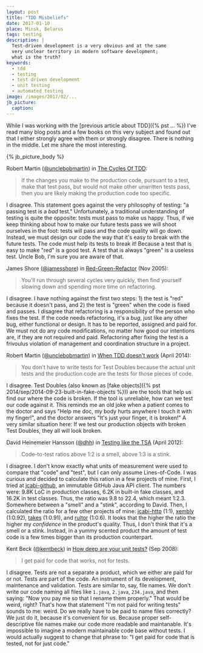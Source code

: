 ```yaml
---
layout: post
title: "TDD Misbeliefs"
date: 2017-01-10
place: Minsk, Belarus
tags: testing
description: |
  Test-driven development is a very obvious and at the same
  very unclear territory in modern software development;
  what is the truth?
keywords:
  - tdd
  - testing
  - test driven development
  - unit testing
  - automated testing
image: /images/2017/02/...
jb_picture:
  caption:
---
```


While I was working with the
[previous article about TDD]({% pst ... %})
I've read many blog posts and a few books on this very subject and found
out that I either strongly agree with them or strongly disagree. There
is nothing in the middle. Let me share the most interesting.

<!--more-->

{% jb_picture_body %}

<!-- ************************************************************** -->
Robert Martin
([@unclebobmartin](https://twitter.com/unclebobmartin))
in [The Cycles Of TDD](http://blog.cleancoder.com/uncle-bob/2014/12/17/TheCyclesOfTDD.html):

> If the changes you make to the production code, pursuant to a test,
  make that test pass, but would not make other unwritten tests pass,
  then you are likely making the production code too specific.

<span class="red">I disagree</span>.
This statement goes against the very philosophy of testing: "a passing test
is a _bad_ test." Unfortunately, a traditional understanding of testing
is quite the opposite: tests must pass to make us happy. Thus, if we
keep thinking about how to make our future tests pass we will shoot
ourselves in the foot: tests will pass and the code quality will go down.
Instead, we must design our code the way that it's easy to break with
the future tests. The code must help its tests to break it! Because
a test that is easy to make "red" is a good test. A test that is always
"green" is a useless test. Uncle Bob, I'm sure you are aware of that.


<!-- ************************************************************** -->
James Shore
([@jamesshore](https://twitter.com/jamesshore))
in [Red-Green-Refactor](http://www.jamesshore.com/Blog/Red-Green-Refactor.html)
(Nov 2005):

> You'll run through several cycles very quickly, then find yourself
  slowing down and spending more time on refactoring.

<span class="red">I disagree</span>.
I have nothing against the first two steps: 1) the test is "red" because
it doesn't pass, and 2) the test is "green" when the code is fixed and
passes. I disagree that refactoring is a responsibility of the person
who fixes the test. If the code needs refactoring, it's a _bug_, just
like any other bug, either functional or design. It has to be reported,
assigned and paid for. We must not do any code modifications, no matter
how good our intentions are, if they are not required and paid. Refactoring
after fixing the test is a frivoulus violation of management and coordination
structure in a project.


<!-- ************************************************************** -->
Robert Martin
([@unclebobmartin](https://twitter.com/unclebobmartin))
in [When TDD doesn't work](https://8thlight.com/blog/uncle-bob/2014/04/30/When-tdd-does-not-work.html)
(April 2014):

> You don't have to write tests for Test Doubles because
  the actual unit tests and the production code are
  the tests for those pieces of code.

<span class="red">I disagree</span>.
Test Doubles (also known as
[fake objects]({% pst 2014/sep/2014-09-23-built-in-fake-objects %}))
are the tools that help us find our where the code is broken. If the tool
is unreliable, how can we test our code against it. This reminds me an old
joke when a patient comes to the doctor and says "Help me doc, my body hurts anywhere
I touch it with my finger!", and the doctor answers
"It's just your finger, it is broken!" A very similar situation here:
If we test our production objects with broken Test Doubles, they all will look
broken.

<!-- ************************************************************** -->
David Heinemeier Hansson
([@dhh](https://twitter.com/dhh))
in [Testing like the TSA](https://signalvnoise.com/posts/3159-testing-like-the-tsa)
(April 2012):

> Code-to-test ratios above 1:2 is a smell, above 1:3 is a stink.

<span class="red">I disagree</span>.
I don't know exactly what units of measurement were used to compare that
"code" and "test", but I can only assume Lines-of-Code. I was curious and
decided to calculate this ration in a few projects of mine. First, I tried
at [jcabi-github](https://github.com/jcabi/jcabi-github),
an immutable GitHub Java API client. The numbers were:
9.8K LoC in production classes,
6.2K in built-in fake classes, and
16.2K in test classes.
Thus, the ratio was 9.8 to 22.4, which meant 1:2.3. Somewhere between
a "smell" and a "stink", according to David. Then, I calculated the ratio
for a few other projects of mine:
[jcabi-http](https://github.com/jcabi/jcabi-http) (1:1),
[xembly](https://github.com/yegor256/xembly) (1:0.92),
[takes](https://github.com/yegor256/takes) (1:0.91), and
[rultor](https://github.com/yegor256/rultor) (1:0.6). It looks that the higher
the ratio the higher my _confidence_ in the product's quality. Thus, I don't think that
it's a smell or a stink. Instead, in a yummy scented product the amount
of test code is a few times bigger than its production counterpart.


<!-- ************************************************************** -->
Kent Beck
([@kentbeck](https://twitter.com/kentbeck))
in
[How deep are your unit tests?](http://stackoverflow.com/questions/153234/how-deep-are-your-unit-tests/153565#153565)
(Sep 2008):

> I get paid for code that works, not for tests.

<span class="red">I disagree</span>.
Tests are not a separate a product, which we either are paid for or not.
Tests are part of the code. An instrument of its development, maintenance
and validation. Tests are similar to, say, file names. We don't write
our code naming all files like `1.java`, `2.java`, `234.java`, and then
saying: "Now you pay me so that I rename them properly." That would be weird,
right? That's how that statement "I'm not paid for writing tests" sounds
to me: weird. Do we really have to be paid to name files correctly? We just
do it, because it's convenient for us. Because proper self-descriptive
file names make our code more readable and maintanable. It's impossible to
imagine a modern maintainable code base without tests. I would actually
suggest to change that phrase to: "I get paid for code that is tested, not
for just code."



